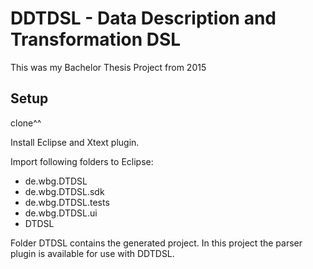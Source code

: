 # DDTDSL - Data Description and Transformation DSL

This was my Bachelor Thesis Project from 2015

## Setup
clone^^

Install Eclipse and Xtext plugin.

Import following folders to Eclipse:
- de.wbg.DTDSL
- de.wbg.DTDSL.sdk
- de.wbg.DTDSL.tests
- de.wbg.DTDSL.ui
- DTDSL
 
Folder DTDSL contains the generated project. In this project the parser plugin
is available for use with DDTDSL.
